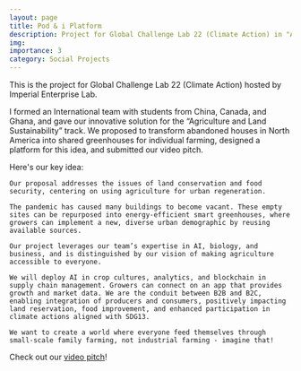 ```yaml
---
layout: page
title: Pod & i Platform 
description: Project for Global Challenge Lab 22 (Climate Action) in "Agriculture and Land Sustainability" track.
img:
importance: 3
category: Social Projects
---
```


This is the project for Global Challenge Lab 22 (Climate Action) hosted by Imperial Enterprise Lab.

I formed an International team with students from China, Canada, and Ghana, and gave our innovative solution for
the “Agriculture and Land Sustainability” track. We proposed to transform abandoned houses in North America
into shared greenhouses for individual farming, designed a platform for this idea, and submitted our video pitch.

Here's our key idea: 

    Our proposal addresses the issues of land conservation and food security, centering on using agriculture for urban regeneration. 

    The pandemic has caused many buildings to become vacant. These empty sites can be repurposed into energy-efficient smart greenhouses, where growers can implement a new, diverse urban demographic by reusing available sources. 
    
    Our project leverages our team’s expertise in AI, biology, and business, and is distinguished by our vision of making agriculture accessible to everyone. 
    
    We will deploy AI in crop cultures, analytics, and blockchain in supply chain management. Growers can connect on an app that provides growth and market data. We are the conduit between B2B and B2C, enabling integration of producers and consumers, positively impacting land reservation, food improvement, and enhanced participation in climate actions aligned with SDG13. 
    
    We want to create a world where everyone feed themselves through small-scale family farming, not industrial farming - imagine that!

Check out our [video pitch](https://www.youtube.com/watch?v=CwFK8qDfo8Y)!